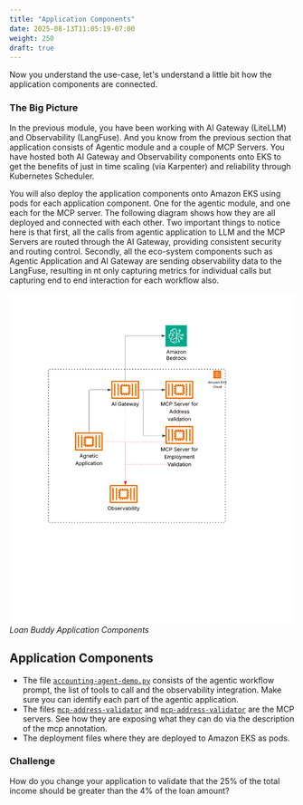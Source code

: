 ```yaml
---
title: "Application Components"
date: 2025-08-13T11:05:19-07:00
weight: 250
draft: true
---
```


Now you understand the use-case, let's understand a little bit how the application components are connected.

### The Big Picture

In the previous module, you have been working with AI Gateway (LiteLLM) and Observability (LangFuse). And you know from the previous section that application consists of Agentic module and a couple of MCP Servers. You have hosted both AI Gateway and Observability components onto EKS to get the benefits of just in time scaling (via Karpenter) and reliability through Kubernetes Scheduler.

You will also deploy the application components onto Amazon EKS using pods for each application component. One for the agentic module, and one each for the MCP server. The following diagram shows how they are all deployed and connected with each other. Two important things to notice here is that first, all the calls from agentic application to LLM and the MCP Servers are routed through the AI Gateway, providing consistent security and routing control. Secondly, all the eco-system components such as Agentic Application and AI Gateway are sending observability data to the LangFuse, resulting in nt only capturing metrics for individual calls but capturing end to end interaction for each workflow also.

![The Big Picture](../../static/images/module-3/gen-ai-on-eks.png)
*Loan Buddy Application Components*

## Application Components

- The file [`accounting-agent-demo.py`](../../static/code/accounting-agent-demo.py) consists of the agentic workflow prompt, the list of tools to call and the observability integration. Make sure you can identify each part of the agentic application.
- The files [`mcp-address-validator`](../../static/code/mcp-company-validatior.py) and [`mcp-address-validator`](../../static/code/mcp-company-validatior.py) are the MCP servers. See how they are exposing what they can do via the description of the mcp annotation.
- The deployment files where they are deployed to Amazon EKS as pods.

### Challenge

How do you change your application to validate that the 25% of the total income should be greater than the 4% of the loan amount?
